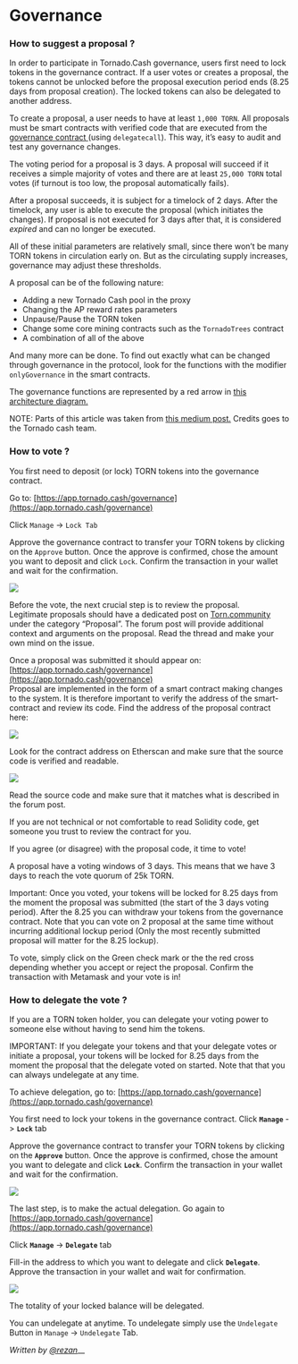 # Governance

### How to suggest a proposal ?

In order to participate in Tornado.Cash governance, users first need to lock tokens in the governance contract. If a user votes or creates a proposal, the tokens cannot be unlocked before the proposal execution period ends \(8.25 days from proposal creation\). The locked tokens can also be delegated to another address.

To create a proposal, a user needs to have at least `1,000 TORN`. All proposals must be smart contracts with verified code that are executed from the [governance contract ](https://etherscan.io/address/0x5efda50f22d34F262c29268506C5Fa42cB56A1Ce)\(using `delegatecall`\). This way, it’s easy to audit and test any governance changes.

The voting period for a proposal is 3 days. A proposal will succeed if it receives a simple majority of votes and there are at least `25,000 TORN` total votes \(if turnout is too low, the proposal automatically fails\).

After a proposal succeeds, it is subject for a timelock of 2 days. After the timelock, any user is able to execute the proposal \(which initiates the changes\). If proposal is not executed for 3 days after that, it is considered _expired_ and can no longer be executed.

All of these initial parameters are relatively small, since there won’t be many TORN tokens in circulation early on. But as the circulating supply increases, governance may adjust these thresholds.

A proposal can be of the following nature:

* Adding a new Tornado Cash pool in the proxy
* Changing the AP reward rates parameters
* Unpause/Pause the TORN token
* Change some core mining contracts such as the `TornadoTrees` contract
* A combination of all of the above

And many more can be done. To find out exactly what can be changed through governance in the protocol, look for the functions with the modifier `onlyGovernance` in the smart contracts.

The governance functions are represented by a red arrow in [this architecture diagram.](https://viewer.diagrams.net/?highlight=0000ff&edit=_blank&layers=1&nav=1&title=tornado-cash-contract-overview.drawio#Uhttps%3A%2F%2Fraw.githubusercontent.com%2FRezan-vm%2Ftornado-cash-edu%2Fmain%2Ftornado-cash-contract-overview.drawio)

NOTE: Parts of this article was taken from [this medium post.](https://tornado-cash.medium.com/tornado-cash-governance-proposal-a55c5c7d0703) Credits goes to the Tornado cash team.

### How to vote ?

You first need to deposit \(or lock\) TORN tokens into the governance contract.

Go to: [https://app.tornado.cash/governance](https://app.tornado.cash/governance)

Click `Manage` -&gt; `Lock Tab`

Approve the governance contract to transfer your TORN tokens by clicking on the `Approve` button. Once the approve is confirmed, chose the amount you want to deposit and click `Lock`. Confirm the transaction in your wallet and wait for the confirmation.

![](.gitbook/assets/c05e5a1813edad280544b627b24002dc8d5adcf2.png)

Before the vote, the next crucial step is to review the proposal.  
 Legitimate proposals should have a dedicated post on [Torn.community ](https://torn.community/)under the category “Proposal”. The forum post will provide additional context and arguments on the proposal. Read the thread and make your own mind on the issue.

Once a proposal was submitted it should appear on:  
[https://app.tornado.cash/governance](https://app.tornado.cash/governance)  
 Proposal are implemented in the form of a smart contract making changes to the system. It is therefore important to verify the address of the smart-contract and review its code. Find the address of the proposal contract here:

![](.gitbook/assets/181d612b6c57964bab59c8e5b766f5247211083d.png)

Look for the contract address on Etherscan and make sure that the source code is verified and readable.

![](.gitbook/assets/d2d37d169a94f09156e76fa522b7974cb7c9ac3f.png)

Read the source code and make sure that it matches what is described in the forum post.

If you are not technical or not comfortable to read Solidity code, get someone you trust to review the contract for you.

If you agree \(or disagree\) with the proposal code, it time to vote!

A proposal have a voting windows of 3 days. This means that we have 3 days to reach the vote quorum of 25k TORN.

Important: Once you voted, your tokens will be locked for 8.25 days from the moment the proposal was submitted \(the start of the 3 days voting period\). After the 8.25 you can withdraw your tokens from the governance contract. Note that you can vote on 2 proposal at the same time without incurring additional lockup period \(Only the most recently submitted proposal will matter for the 8.25 lockup\).

To vote, simply click on the Green check mark or the the red cross depending whether you accept or reject the proposal. Confirm the transaction with Metamask and your vote is in!

### How to delegate the vote ?

If you are a TORN token holder, you can delegate your voting power to someone else without having to send him the tokens.

IMPORTANT: If you delegate your tokens and that your delegate votes or initiate a proposal, your tokens will be locked for 8.25 days from the moment the proposal that the delegate voted on started. Note that that you can always undelegate at any time.

To achieve delegation, go to: [https://app.tornado.cash/governance](https://app.tornado.cash/governance)

You first need to lock your tokens in the governance contract. Click **`Manage`** -&gt; **`Lock`** tab

Approve the governance contract to transfer your TORN tokens by clicking on the **`Approve`** button. Once the approve is confirmed, chose the amount you want to delegate and click **`Lock`**. Confirm the transaction in your wallet and wait for the confirmation.

![](.gitbook/assets/c05e5a1813edad280544b627b24002dc8d5adcf2%20%281%29.png)

The last step, is to make the actual delegation. Go again to [https://app.tornado.cash/governance](https://app.tornado.cash/governance)

Click **`Manage`** -&gt; **`Delegate`** tab

Fill-in the address to which you want to delegate and click **`Delegate`**. Approve the transaction in your wallet and wait for confirmation.

![](.gitbook/assets/43c05d176d7f75a336af7a865565c9b23786b98c.png)

The totality of your locked balance will be delegated.

You can undelegate at anytime. To undelegate simply use the `Undelegate` Button in `Manage` -&gt; `Undelegate` Tab.



_Written by_ [_@rezan_](https://torn.community/u/Rezan/summary)\_\_

